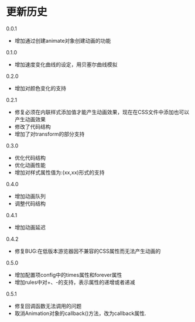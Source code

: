 # 更新历史
0.0.1

- 增加通过创建animate对象创建动画的功能

0.1.0

- 增加速度变化曲线的设定，用贝塞尔曲线模拟

0.2.0

- 增加对颜色变化的支持

0.2.1

- 修复必须在内联样式添加值才能产生动画效果，现在在CSS文件中添加也可以产生动画效果
- 修改了代码结构
- 增加了对transform的部分支持

0.3.0

- 优化代码结构
- 优化动画性能
- 增加对样式属性值为:(xx,xx)形式的支持

0.4.0

- 增加动画队列
- 调整代码结构

0.4.1

- 增加动画延迟


0.4.2

- 修复BUG:在低版本游览器因不兼容的CSS属性而无法产生动画的


0.5.0

- 增加配置项config中的times属性和forever属性
- 增加rules中对+、-的支持，表示属性的递增或者递减


0.5.1

- 修复回调函数无法调用的问题
- 取消Animation对象的callback()方法，改为callback属性.

